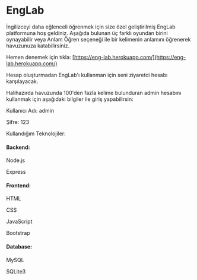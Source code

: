 # EngLab

İngilizceyi daha eğlenceli öğrenmek için size özel geliştirilmiş EngLab platformuna hoş geldiniz. Aşağıda bulunan üç farklı oyundan birini oynayabilir veya Anlam Öğren seçeneği ile bir kelimenin anlamını öğrenerek havuzunuza katabilirsiniz.

Hemen denemek için tıkla: [https://eng-lab.herokuapp.com/](https://eng-lab.herokuapp.com/)

Hesap oluşturmadan EngLab'ı kullanman için seni ziyaretci hesabı karşılayacak.

Halihazırda havuzunda 100'den fazla kelime bulunduran admin hesabını kullanmak için aşağıdaki bilgiler ile giriş yapabilirsin:

Kullanıcı Adı: admin

Şifre: 123

Kullandığım Teknolojiler:

#### Backend:
Node.js

Express

#### Frontend:
HTML

CSS

JavaScript

Bootstrap

#### Database:
MySQL

SQLite3
